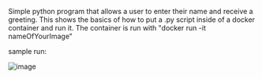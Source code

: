 Simple python program that allows a user to enter their name and receive a greeting. This shows the basics of how to put a .py script inside of a docker container and run it.
The container is run with "docker run -it nameOfYourImage"

sample run:

![image](https://github.com/jcalhoun11/python-docker/assets/5861175/e68e47b7-3ae7-4cfc-8a71-75f11ede0c63)
